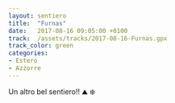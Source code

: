 ```yaml
---
layout: sentiero
title:  "Furnas"
date:   2017-08-16 09:05:00 +0100
track:  /assets/tracks/2017-08-16-Furnas.gpx
track_color: green
categories:
- Estero
- Azzorre
---
```


Un altro bel sentiero!! :mountain: :snowflake: